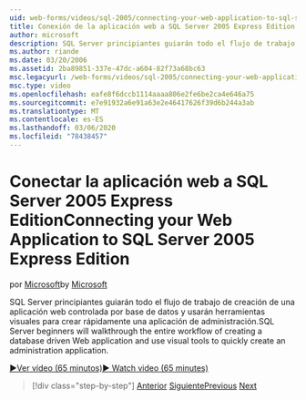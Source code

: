 ```yaml
---
uid: web-forms/videos/sql-2005/connecting-your-web-application-to-sql-server-2005-express-edition
title: Conexión de la aplicación web a SQL Server 2005 Express Edition | Microsoft Docs
author: microsoft
description: SQL Server principiantes guiarán todo el flujo de trabajo de la creación de una aplicación web controlada por base de datos y usarán herramientas visuales para crear rápidamente un administrado...
ms.author: riande
ms.date: 03/20/2006
ms.assetid: 2ba89851-337e-47dc-a604-82f73a68bc63
msc.legacyurl: /web-forms/videos/sql-2005/connecting-your-web-application-to-sql-server-2005-express-edition
msc.type: video
ms.openlocfilehash: eafe8f6dccb1114aaaa806e2fe6be2ca4e646a75
ms.sourcegitcommit: e7e91932a6e91a63e2e46417626f39d6b244a3ab
ms.translationtype: MT
ms.contentlocale: es-ES
ms.lasthandoff: 03/06/2020
ms.locfileid: "78438457"
---
```

# <a name="connecting-your-web-application-to-sql-server-2005-express-edition"></a><span data-ttu-id="9286c-103">Conectar la aplicación web a SQL Server 2005 Express Edition</span><span class="sxs-lookup"><span data-stu-id="9286c-103">Connecting your Web Application to SQL Server 2005 Express Edition</span></span>

<span data-ttu-id="9286c-104">por [Microsoft](https://github.com/microsoft)</span><span class="sxs-lookup"><span data-stu-id="9286c-104">by [Microsoft](https://github.com/microsoft)</span></span>

<span data-ttu-id="9286c-105">SQL Server principiantes guiarán todo el flujo de trabajo de creación de una aplicación web controlada por base de datos y usarán herramientas visuales para crear rápidamente una aplicación de administración.</span><span class="sxs-lookup"><span data-stu-id="9286c-105">SQL Server beginners will walkthrough the entire workflow of creating a database driven Web application and use visual tools to quickly create an administration application.</span></span>

[<span data-ttu-id="9286c-106">&#9654;Ver vídeo (65 minutos)</span><span class="sxs-lookup"><span data-stu-id="9286c-106">&#9654; Watch video (65 minutes)</span></span>](https://channel9.msdn.com/Blogs/ASP-NET-Site-Videos/connecting-your-web-application-to-sql-server-2005-express-edition)

> [!div class="step-by-step"]
> <span data-ttu-id="9286c-107">[Anterior](understanding-security-and-network-connectivity.md)
> [Siguiente](using-sql-server-management-studio.md)</span><span class="sxs-lookup"><span data-stu-id="9286c-107">[Previous](understanding-security-and-network-connectivity.md)
[Next](using-sql-server-management-studio.md)</span></span>
